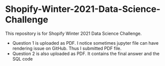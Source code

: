 # Shopify-Winter-2021-Data-Science-Challenge
This repository is for Shopify Winter 2021 Data Science Challenge.

- Question 1 is uploaded as PDF. I notice sometimes jupyter file can have rendering issue on GitHub. Thus I submitted PDF file.
- Question 2 is also uploaded as PDF. It contains the final answer and the SQL code

